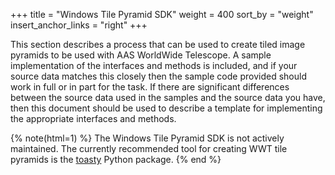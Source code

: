 +++
title = "Windows Tile Pyramid SDK"
weight = 400
sort_by = "weight"
insert_anchor_links = "right"
+++

This section describes a process that can be used to create tiled image
pyramids to be used with AAS WorldWide Telescope. A sample implementation of
the interfaces and methods is included, and if your source data matches this
closely then the sample code provided should work in full or in part for the
task. If there are significant differences between the source data used in the
samples and the source data you have, then this document should be used to
describe a template for implementing the appropriate interfaces and methods.

{% note(html=1) %}
The Windows Tile Pyramid SDK is not actively maintained. The currently
recommended tool for creating WWT tile pyramids is the <a
href="https://toasty.readthedocs.io/">toasty</a> Python package.
{% end %}
